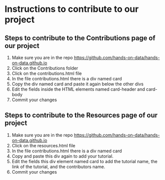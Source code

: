 # Instructions to contribute to our project

## Steps to contribute to the Contributions page of our project

1) Make sure you are in the repo https://github.com/hands-on-data/hands-on-data.github.io
2) Click on the Contributions folder
3) Click on the contributions.html file
4) In the file contributions.html there is a div named card
5) Copy the div named card and paste it again below the other divs
6) Edit the fields inside the HTML elements named card-header and card-body
7) Commit your changes

## Steps to contribute to the Resources page of our project

1) Make sure you are in the repo https://github.com/hands-on-data/hands-on-data.github.io
2) Click on the resources.html file
3) In the file contributions.html there is a div named card
4) Copy and paste this div again to add your tutorial.
5) Edit the fields this div element named card to add the tutorial name, the link of the tutorial, and the contributors name.
6) Commit your changes
